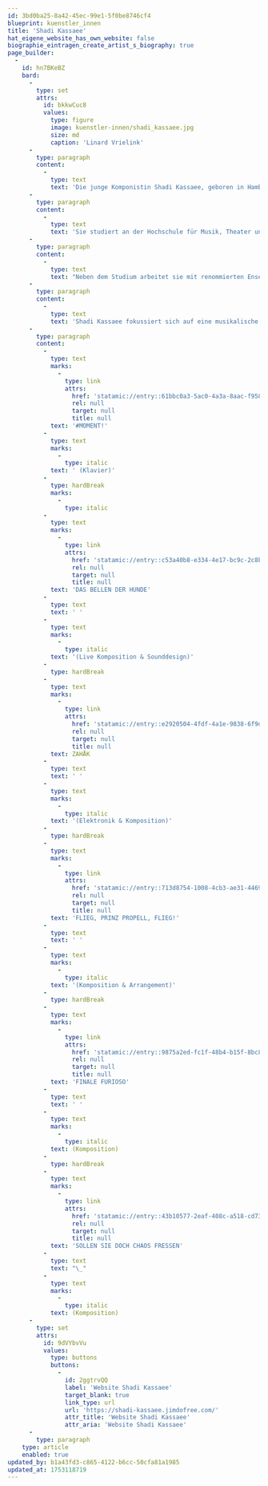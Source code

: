 ```yaml
---
id: 3bd0ba25-8a42-45ec-99e1-5f0be8746cf4
blueprint: kuenstler_innen
title: 'Shadi Kassaee'
hat_eigene_website_has_own_website: false
biographie_eintragen_create_artist_s_biography: true
page_builder:
  -
    id: hn7BKeBZ
    bard:
      -
        type: set
        attrs:
          id: bkkwCuc8
          values:
            type: figure
            image: kuenstler-innen/shadi_kassaee.jpg
            size: md
            caption: 'Linard Vrielink'
      -
        type: paragraph
        content:
          -
            type: text
            text: 'Die junge Komponistin Shadi Kassaee, geboren in Hamburg, erhält schon im frühen Alter zahlreiche Preise und Stipendien, darunter Förderpreise von der Jeunesses Musicales in Weikersheim, den Bundespreis von Jugend Musiziert und die Begabtenförderung vom Hamburger Konservatorium.'
      -
        type: paragraph
        content:
          -
            type: text
            text: 'Sie studiert an der Hochschule für Musik, Theater und Medien Hannover Komposition und elektroakustische Komposition bei Gordon Williamson, Ming Tsao und Joachim Heintz in Hannover.'
      -
        type: paragraph
        content:
          -
            type: text
            text: "Neben dem Studium arbeitet sie mit renommierten Ensembles zusammen, wie beispielsweise den MIRROR STRINGS, die 2020 ihre neue CD „Dedication“ mit ihrer Komposition „le miroir magique“ veröffentlichen. Auch das VOKTETT HANNOVER vergibt im Rahmen ihres Projekts „Glaube-Krise-Hoffnung“ einen der Kompositionsaufträge und somit einen Förderpreis an Shadi Kassaee. Ihre neuste Komposition „Zahåk“ für Musiktheater wird im Mai 2022 im Klecks Theater Hannover uraufgeführt.\_"
      -
        type: paragraph
        content:
          -
            type: text
            text: 'Shadi Kassaee fokussiert sich auf eine musikalische Sprache, die sich aufgrund ihrer Herkunft mit traditionell persischen und neuen westlichen Klängen und Spieltechniken mischt.'
      -
        type: paragraph
        content:
          -
            type: text
            marks:
              -
                type: link
                attrs:
                  href: 'statamic://entry::61bbc0a3-5ac0-4a3a-8aac-f95834419f12'
                  rel: null
                  target: null
                  title: null
            text: '#MOMENT!'
          -
            type: text
            marks:
              -
                type: italic
            text: ' (Klavier)'
          -
            type: hardBreak
            marks:
              -
                type: italic
          -
            type: text
            marks:
              -
                type: link
                attrs:
                  href: 'statamic://entry::c53a40b8-e334-4e17-bc9c-2c8b7c687da5'
                  rel: null
                  target: null
                  title: null
            text: 'DAS BELLEN DER HUNDE'
          -
            type: text
            text: ' '
          -
            type: text
            marks:
              -
                type: italic
            text: '(Live Komposition & Sounddesign)'
          -
            type: hardBreak
          -
            type: text
            marks:
              -
                type: link
                attrs:
                  href: 'statamic://entry::e2920504-4fdf-4a1e-9838-6f9d211aa752'
                  rel: null
                  target: null
                  title: null
            text: ZAHÅK
          -
            type: text
            text: ' '
          -
            type: text
            marks:
              -
                type: italic
            text: '(Elektronik & Komposition)'
          -
            type: hardBreak
          -
            type: text
            marks:
              -
                type: link
                attrs:
                  href: 'statamic://entry::713d8754-1008-4cb3-ae31-4469a5028ec6'
                  rel: null
                  target: null
                  title: null
            text: 'FLIEG, PRINZ PROPELL, FLIEG!'
          -
            type: text
            text: ' '
          -
            type: text
            marks:
              -
                type: italic
            text: '(Komposition & Arrangement)'
          -
            type: hardBreak
          -
            type: text
            marks:
              -
                type: link
                attrs:
                  href: 'statamic://entry::9875a2ed-fc1f-48b4-b15f-8bc8317b9cf4'
                  rel: null
                  target: null
                  title: null
            text: 'FINALE FURIOSO'
          -
            type: text
            text: ' '
          -
            type: text
            marks:
              -
                type: italic
            text: (Komposition)
          -
            type: hardBreak
          -
            type: text
            marks:
              -
                type: link
                attrs:
                  href: 'statamic://entry::43b10577-2eaf-408c-a518-cd732e6db359'
                  rel: null
                  target: null
                  title: null
            text: 'SOLLEN SIE DOCH CHAOS FRESSEN'
          -
            type: text
            text: "\_"
          -
            type: text
            marks:
              -
                type: italic
            text: (Komposition)
      -
        type: set
        attrs:
          id: 9dVYbvVu
          values:
            type: buttons
            buttons:
              -
                id: 2ggtrvQQ
                label: 'Website Shadi Kassaee'
                target_blank: true
                link_type: url
                url: 'https://shadi-kassaee.jimdofree.com/'
                attr_title: 'Website Shadi Kassaee'
                attr_aria: 'Website Shadi Kassaee'
      -
        type: paragraph
    type: article
    enabled: true
updated_by: b1a43fd3-c865-4122-b6cc-50cfa81a1985
updated_at: 1753118719
---
```

